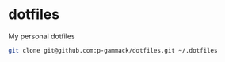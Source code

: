 # dotfiles
My personal dotfiles

```bash
git clone git@github.com:p-gammack/dotfiles.git ~/.dotfiles
```
